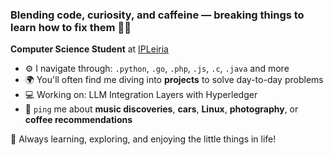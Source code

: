 ### Blending code, curiosity, and caffeine — breaking things to learn how to fix them 🔧💡

**Computer Science Student** at [IPLeiria](https://www.ipleiria.pt)

- ⚙️ I navigate through: `.python`, `.go`, `.php`, `.js`, `.c`, `.java` and more
- 🌍 You'll often find me diving into **projects** to solve day-to-day problems
- 💻 Working on: LLM Integration Layers with Hyperledger
- 💬 `ping` me about **music discoveries**, **cars**, **Linux**, **photography**, or **coffee recommendations**

🦆 Always learning, exploring, and enjoying the little things in life!
